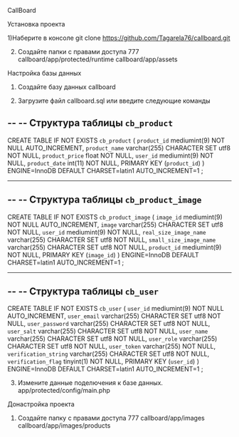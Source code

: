 CallBoard

Установка проекта

1)Наберите в консоле
git clone https://github.com/Tagarela76/callboard.git

2) Создайте папки с правами доступа 777
    callboard/app/protected/runtime
    callboard/app/assets

Настройка базы данных
1) Создайте базу данных callboard

2) Загрузите файл callboard.sql или введите следующие команды

--
-- Структура таблицы `cb_product`
--

CREATE TABLE IF NOT EXISTS `cb_product` (
  `product_id` mediumint(9) NOT NULL AUTO_INCREMENT,
  `product_name` varchar(255) CHARACTER SET utf8 NOT NULL,
  `product_price` float NOT NULL,
  `user_id` mediumint(9) NOT NULL,
  `product_date` int(11) NOT NULL,
  PRIMARY KEY (`product_id`)
) ENGINE=InnoDB  DEFAULT CHARSET=latin1 AUTO_INCREMENT=1 ;


-- --------------------------------------------------------

--
-- Структура таблицы `cb_product_image`
--

CREATE TABLE IF NOT EXISTS `cb_product_image` (
  `image_id` mediumint(9) NOT NULL AUTO_INCREMENT,
  `image` varchar(255) CHARACTER SET utf8 NOT NULL,
  `user_id` mediumint(9) NOT NULL,
  `real_size_image_name` varchar(255) CHARACTER SET utf8 NOT NULL,
  `small_size_image_name` varchar(255) CHARACTER SET utf8 NOT NULL,
  `product_id` mediumint(9) NOT NULL,
  PRIMARY KEY (`image_id`)
) ENGINE=InnoDB  DEFAULT CHARSET=latin1 AUTO_INCREMENT=1 ;

-- --------------------------------------------------------

--
-- Структура таблицы `cb_user`
--

CREATE TABLE IF NOT EXISTS `cb_user` (
  `user_id` mediumint(9) NOT NULL AUTO_INCREMENT,
  `user_email` varchar(255) CHARACTER SET utf8 NOT NULL,
  `user_password` varchar(255) CHARACTER SET utf8 NOT NULL,
  `user_salt` varchar(255) CHARACTER SET utf8 NOT NULL,
  `user_name` varchar(255) CHARACTER SET utf8 NOT NULL,
  `user_role` varchar(255) CHARACTER SET utf8 NOT NULL,
  `user_token` varchar(255) NOT NULL,
  `verification_string` varchar(255) CHARACTER SET utf8 NOT NULL,
  `verification_flag` tinyint(1) NOT NULL,
  PRIMARY KEY (`user_id`)
) ENGINE=InnoDB  DEFAULT CHARSET=latin1 AUTO_INCREMENT=1 ;

3) Измените данные поделючения к базе данных.
    app/protected/config/main.php
 
Донастройка проекта

1) Создайте папку с правами доступа 777
    callboard/app/images
    callboard/app/images/products
   
